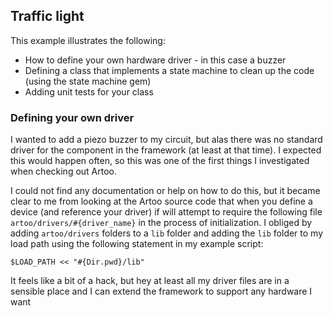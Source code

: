 ## Traffic light

This example illustrates the following:

+ How to define your own hardware driver - in this case a buzzer
+ Defining a class that implements a state machine to clean up the code (using the state machine gem)
+ Adding unit tests for your class

### Defining your own driver

I wanted to add a piezo buzzer to my circuit, but alas there was no standard driver for the component in the framework (at least at that time). I expected this would happen often, so this was one of the first things I investigated when checking out Artoo.

I could not find any documentation or help on how to do this, but it became clear to me from looking at the Artoo source code that when you define a device (and reference your driver) if will attempt to require the following file `artoo/drivers/#{driver_name}` in the process of initialization. I obliged by adding `artoo/drivers` folders to a `lib` folder and adding the `lib` folder to my load path using the following statement in my example script:

```
$LOAD_PATH << "#{Dir.pwd}/lib"
```
It feels like a bit of a hack, but hey at least all my driver files are in a sensible place and I can extend the framework to support any hardware I want
